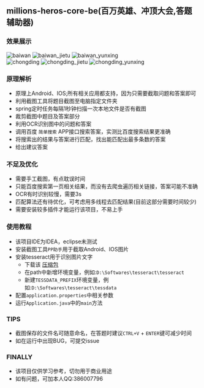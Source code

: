 ## millions-heros-core-be(百万英雄、冲顶大会,答题辅助器)
### 效果展示
![baiwan](http://ozfuaes8n.bkt.clouddn.com/IMG_0393_1.png) ![baiwan_jietu](http://ozfuaes8n.bkt.clouddn.com/IMG_1515936066642_1.png) ![baiwan_yunxing](http://ozfuaes8n.bkt.clouddn.com/wukong_1.png)</br>
![chongding](http://ozfuaes8n.bkt.clouddn.com/IMG_0386_2.png) 
![chongding_jietu](http://ozfuaes8n.bkt.clouddn.com/IMG_1515936234597_2.png) 
![chongding_yunxing](http://ozfuaes8n.bkt.clouddn.com/kongchengji_2.png)</br>

### 原理解析
* 原理上Android、IOS;所有相关应用都支持，因为只需要截取问题和答案即可
* 利用截图工具将题目截图至电脑指定文件夹
* spring定时任务每隔1秒钟扫描一次本地文件是否有截图
* 裁剪截图中题目及答案部分
* 利用OCR识别图中的问题和答案
* 调用百度 `简单搜索` APP接口搜索答案，实测比百度搜索结果更准确
* 将搜索出的结果与答案进行匹配，找出能匹配出最多条数的答案
* 给出建议答案

### 不足及优化  
* 需要手工截图，有点耽误时间
* 只能百度搜索第一页相关结果，而没有去爬虫遍历相关链接，答案可能不准确
* OCR有时识别较慢，需要3s
* 匹配算法还有待优化，可考虑用多线程去匹配结果(目前这部分需要时间较少)
* 需要安装较多插件才能运行该项目，不易上手

### 使用教程  
* 该项目IDE为IDEA，eclipse未测试
* 安装截图工具`PP助手`用于截取Android、IOS图片
* 安装tesseract用于识别图片文字
    * 下载该 [压缩包](https://pan.baidu.com/s/1smAQneP)
    * 在path中新增环境变量，例如:`D:\Softwares\tesseract\tesseract`
    * 新建`TESSDATA_PREFIX`环境变量，例如:`D:\Softwares\tesseract\tessdata`
* 配置`application.properties`中相关参数
* 运行`Application.java`中的`main`方法

### TIPS  
* 截图保存的文件名可随意命名，在答题时建议`CTRL+V` + `ENTER`键可减少时间
* 如在运行中出现BUG，可提交issue

### FINALLY  
* 该项目仅供学习参考，切勿用于商业用途
* 如有问题，可加本人QQ:386007796
